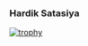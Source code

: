 ### Hardik Satasiya

[![trophy](https://github-profile-trophy.vercel.app/?username=hardik-satasiya)](https://github.com/ryo-ma/github-profile-trophy)

<!--
**hardik-satasiya/hardik-satasiya** is a ✨ _special_ ✨ repository because its `README.md` (this file) appears on your GitHub profile.

Here are some ideas to get you started:

- 🔭 I’m currently working on ...
- 🌱 I’m currently learning ...
- 👯 I’m looking to collaborate on ...
- 🤔 I’m looking for help with ...
- 💬 Ask me about ...
- 📫 How to reach me: ...
- 😄 Pronouns: ...
- ⚡ Fun fact: ...
-->
